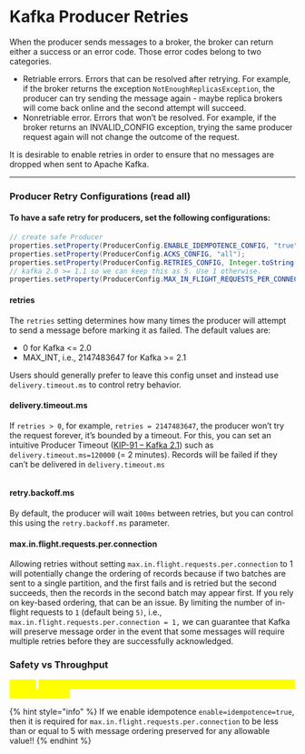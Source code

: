 # Kafka Producer Retries

When the producer sends messages to a broker, the broker can return either a success or an error code. Those error codes belong to two categories.

* Retriable errors. Errors that can be resolved after retrying. For example, if the broker returns the exception `NotEnoughReplicasException`, the producer can try sending the message again - maybe replica brokers will come back online and the second attempt will succeed.
* Nonretriable error. Errors that won’t be resolved. For example, if the broker returns an INVALID\_CONFIG exception, trying the same producer request again will not change the outcome of the request.

It is desirable to enable retries in order to ensure that no messages are dropped when sent to Apache Kafka.

***

### Producer Retry Configurations (read all) <a href="#producer-retry-configurations-read-all-0" id="producer-retry-configurations-read-all-0"></a>

#### To have a safe retry for producers, set the following configurations: <a href="#in-short-0" id="in-short-0"></a>

```java
// create safe Producer
properties.setProperty(ProducerConfig.ENABLE_IDEMPOTENCE_CONFIG, "true");
properties.setProperty(ProducerConfig.ACKS_CONFIG, "all");
properties.setProperty(ProducerConfig.RETRIES_CONFIG, Integer.toString(Integer.MAX_VALUE));
// kafka 2.0 >= 1.1 so we can keep this as 5. Use 1 otherwise.
properties.setProperty(ProducerConfig.MAX_IN_FLIGHT_REQUESTS_PER_CONNECTION, "5"); 
```

#### retries <a href="#retries-1" id="retries-1"></a>

The `retries` setting determines how many times the producer will attempt to send a message before marking it as failed. The default values are:

* 0 for Kafka <= 2.0
* MAX\_INT, i.e., 2147483647 for Kafka >= 2.1

Users should generally prefer to leave this config unset and instead use `delivery.timeout.ms` to control retry behavior.

#### delivery.timeout.ms <a href="#delivery.timeout.ms-2" id="delivery.timeout.ms-2"></a>

If `retries > 0`, for example, `retries = 2147483647`, the producer won’t try the request forever, it’s bounded by a timeout. For this, you can set an intuitive Producer Timeout ([KIP-91 – Kafka 2.1](https://cwiki.apache.org/confluence/display/KAFKA/KIP-91+Provide+Intuitive+User+Timeouts+in+The+Producer)) such as `delivery.timeout.ms=120000` (= 2 minutes). Records will be failed if they can’t be delivered in `delivery.timeout.ms`

<figure><img src="https://www.conduktor.io/kafka/_next/image/?url=https%3A%2F%2Fimages.ctfassets.net%2Fo12xgu4mepom%2F18IoNzy4ocy0kMdyE5I4AE%2F023857fec700bdf8ff59d8971e5ce499%2FKafka_Producer_Retries_Delivery_Timeout_Process.png&#x26;w=3840&#x26;q=75" alt=""><figcaption></figcaption></figure>

#### retry.backoff.ms <a href="#retry.backoff.ms-3" id="retry.backoff.ms-3"></a>

By default, the producer will wait `100ms` between retries, but you can control this using the `retry.backoff.ms` parameter.

#### max.in.flight.requests.per.connection <a href="#max.in.flight.requests.per.connection-4" id="max.in.flight.requests.per.connection-4"></a>

Allowing retries without setting `max.in.flight.requests.per.connection` to 1 will potentially change the ordering of records because if two batches are sent to a single partition, and the first fails and is retried but the second succeeds, then the records in the second batch may appear first. If you rely on key-based ordering, that can be an issue. By limiting the number of in-flight requests to `1` (default being `5)`, i.e., `max.in.flight.requests.per.connection = 1,` we can guarantee that Kafka will preserve message order in the event that some messages will require multiple retries before they are successfully acknowledged.

### Safety vs Throughput

<mark style="color:yellow;">Setting</mark> <mark style="color:yellow;"></mark><mark style="color:yellow;">`max.in.flight.requests.per.connection=1`</mark><mark style="color:yellow;">can significantly decrease your throughput</mark>

{% hint style="info" %}
&#x20;If we enable idempotence `enable=idempotence=true`, then it is required for `max.in.flight.requests.per.connection` to be less than or equal to 5 with message ordering preserved for any allowable value!!
{% endhint %}



